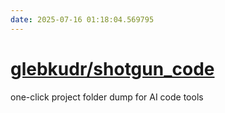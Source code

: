 ```yaml
---
date: 2025-07-16 01:18:04.569795
---
```


# [glebkudr/shotgun_code](https://github.com/glebkudr/shotgun_code)

one-click project folder dump for AI code tools
